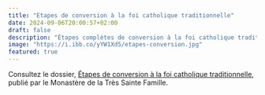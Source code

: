 ```yaml
---
title: "Etapes de conversion à la foi catholique traditionnelle"
date: 2024-09-06T20:00:57+02:00
draft: false
description: "Étapes complètes de conversion à la foi catholique traditionnelle nécessaire au salut."
image: "https://i.ibb.co/yYW1Xd5/etapes-conversion.jpg"
featured: true
---
```



Consultez le dossier, [Étapes de conversion à la foi catholique traditionnelle](https://www.vaticancatholique.com/etapes-conversion/), publié par le Monastère de la Très Sainte Famille.

